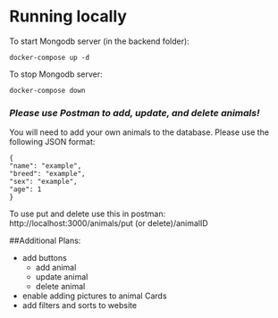 
# Running locally

To start Mongodb server (in the backend folder):

```
docker-compose up -d
```
To stop Mongodb server:

```
docker-compose down
```



### *Please use Postman to add, update, and delete animals!*
You will need to add your own animals to the database. Please use the following JSON format:
```
{
"name": "example",
"breed": "example",
"sex": "example",
"age": 1
}
```
To use put and delete use this in postman:
http://localhost:3000/animals/put (or delete)/animalID

##Additional Plans:
- add buttons
    - add animal
    - update animal
    - delete animal
- enable adding pictures to animal Cards
- add filters and sorts to website
